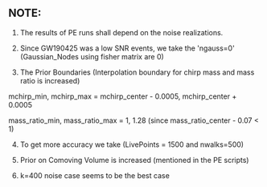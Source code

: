 ## NOTE:

1) The results of PE runs shall depend on the noise realizations.

2) Since GW190425 was a low SNR events, we take the 'ngauss=0' (Gaussian_Nodes using fisher matrix are 0) 

3) The Prior Boundaries (Interpolation boundary for chirp mass and mass ratio is increased)

mchirp_min, mchirp_max = mchirp_center - 0.0005, mchirp_center + 0.0005  

mass_ratio_min, mass_ratio_max = 1, 1.28 (since mass_ratio_center - 0.07 < 1)

4) To get more accuracy we take (LivePoints = 1500 and nwalks=500) 

5) Prior on Comoving Volume is increased (mentioned in the PE scripts)

6) k=400 noise case seems to be the best case 